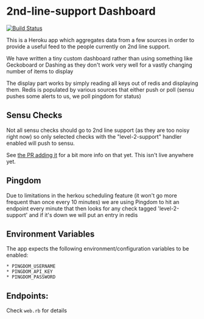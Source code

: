 # 2nd-line-support Dashboard

[![Build Status](https://travis-ci.org/ministryofjustice/2nd-line-support.svg)](https://travis-ci.org/ministryofjustice/2nd-line-support)

This is a Heroku app which aggregates data from a few sources in order to
provide a useful feed to the people currently on 2nd line support.

We have written a tiny custom dashboard rather than using something like
Geckoboard or Dashing as they don't work very well for a vastly changing number
of items to display

The display part works by simply reading all keys out of redis and displaying
them. Redis is populated by various sources that either push or poll (sensu
pushes some alerts to us, we poll pingdom for status)

## Sensu Checks

Not all sensu checks should go to 2nd line support (as they are too noisy right
now) so only selected checks with the "level-2-support" handler enabled will
push to sensu.

See [the PR adding it](https://github.com/ministryofjustice/sensu-formula/pull/60)
for a bit more info on that yet. This isn't live anywhere yet.

## Pingdom

Due to limitations in the herkou scheduling feature (it won't go more frequent
than once every 10 minutes) we are using Pingdom to hit an endpoint every
minute that then looks for any check tagged 'level-2-support' and if it's down
we will put an entry in redis

## Environment Variables

The app expects the following environment/configuration variables to be enabled:

	* PINGDOM_USERNAME
	* PINGDOM_API_KEY
	* PINGDOM_PASSWORD


## Endpoints:

Check `web.rb` for details


